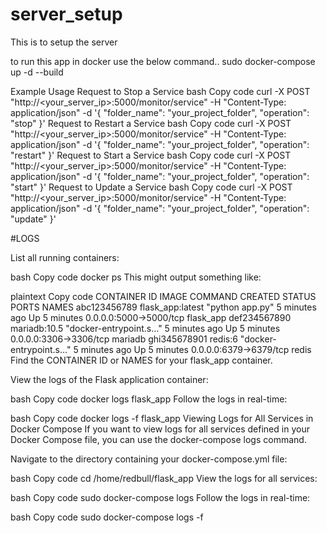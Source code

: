 # server_setup
This is to setup the server

to run this app in docker use the below command..
sudo docker-compose up -d --build


Example Usage
Request to Stop a Service
bash
Copy code
curl -X POST "http://<your_server_ip>:5000/monitor/service" -H "Content-Type: application/json" -d '{
  "folder_name": "your_project_folder",
  "operation": "stop"
}'
Request to Restart a Service
bash
Copy code
curl -X POST "http://<your_server_ip>:5000/monitor/service" -H "Content-Type: application/json" -d '{
  "folder_name": "your_project_folder",
  "operation": "restart"
}'
Request to Start a Service
bash
Copy code
curl -X POST "http://<your_server_ip>:5000/monitor/service" -H "Content-Type: application/json" -d '{
  "folder_name": "your_project_folder",
  "operation": "start"
}'
Request to Update a Service
bash
Copy code
curl -X POST "http://<your_server_ip>:5000/monitor/service" -H "Content-Type: application/json" -d '{
  "folder_name": "your_project_folder",
  "operation": "update"
}'


#LOGS

List all running containers:

bash
Copy code
docker ps
This might output something like:

plaintext
Copy code
CONTAINER ID        IMAGE               COMMAND                  CREATED             STATUS              PORTS                    NAMES
abc123456789        flask_app:latest    "python app.py"          5 minutes ago       Up 5 minutes        0.0.0.0:5000->5000/tcp   flask_app
def234567890        mariadb:10.5        "docker-entrypoint.s…"   5 minutes ago       Up 5 minutes        0.0.0.0:3306->3306/tcp   mariadb
ghi345678901        redis:6             "docker-entrypoint.s…"   5 minutes ago       Up 5 minutes        0.0.0.0:6379->6379/tcp   redis
Find the CONTAINER ID or NAMES for your flask_app container.

View the logs of the Flask application container:

bash
Copy code
docker logs flask_app
Follow the logs in real-time:

bash
Copy code
docker logs -f flask_app
Viewing Logs for All Services in Docker Compose
If you want to view logs for all services defined in your Docker Compose file, you can use the docker-compose logs command.

Navigate to the directory containing your docker-compose.yml file:

bash
Copy code
cd /home/redbull/flask_app
View the logs for all services:

bash
Copy code
sudo docker-compose logs
Follow the logs in real-time:

bash
Copy code
sudo docker-compose logs -f